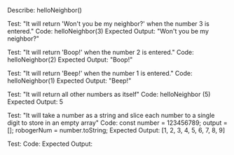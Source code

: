 Describe: helloNeighbor()

Test: "It will return 'Won't you be my neighbor?' when the number 3 is entered."
Code: helloNeighbor(3)
Expected Output: "Won't you be my neighbor?"

Test: "It will return 'Boop!' when the number 2 is entered."
Code: helloNeighbor(2)
Expected Output: "Boop!"

Test: "It will return 'Beep!' when the number 1 is entered."
Code: helloNeighbor(1)
Expected Output: "Beep!"

Test: "It will return all other numbers as itself"
Code: helloNeighbor (5)
Expected Output: 5

Test: "It will take a number as a string and slice each number to a single digit to store in an empty array"
Code: const number = 123456789; output = []; robogerNum = number.toString;
Expected Output: [1, 2, 3, 4, 5, 6, 7, 8, 9]

Test: 
Code: 
Expected Output: 